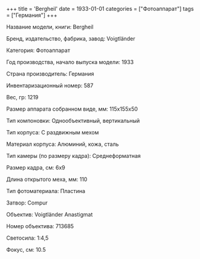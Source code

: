+++
title = 'Bergheil'
date = 1933-01-01
categories = ["Фотоаппарат"]
tags = ["Германия"]
+++

Название модели, книги: Bergheil

Бренд, издательство, фабрика, завод: Voigtländer

Категория: Фотоаппарат

Год производства, начало выпуска модели: 1933

Страна производитель: Германия

Инвентаризационный номер: 587

Вес, гр: 1219

Размер аппарата  собранном виде, мм: 115х155х50

Тип компоновки: Однообъективный, вертикальный

Тип корпуса: С раздвижным мехом

Материал корпуса: Алюминий, кожа, сталь

Тип камеры (по размеру кадра): Среднеформатная

Размер кадра, см: 6х9

Длина открытого меха, мм: 110

Тип фотоматериала: Пластина

Затвор: Compur

Объектив: Voigtländer Anastigmat

Номер объектива: 713685

Светосила: 1:4,5

Фокус, см: 10.5


